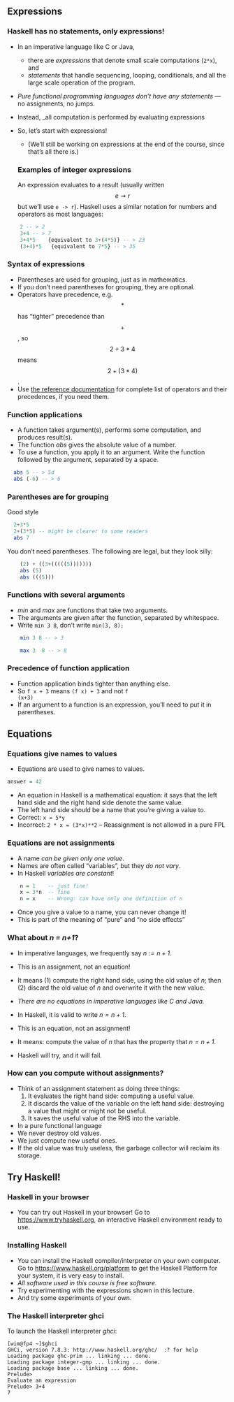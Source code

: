 ## Expressions

### Haskell has no statements, only expressions!

* In an imperative language like C or Java,
  - there are _expressions_ that denote small scale computations (<code>2*x</code>), and
  - _statements_ that handle sequencing, looping, conditionals, and all the large scale operation of the program.
* _Pure functional programming languages don’t have any statements_ — no assignments, no jumps.
* Instead, _all computation is performed by evaluating expressions
* So, let’s start with expressions!
  - (We’ll still be working on expressions at the end of the course, since that’s all there is.)

  ### Examples of integer expressions

  An expression evaluates to a result (usually written $$e \rightsquigarrow r$$ but we’ll use `e -> r`). Haskell uses a similar notation for numbers and operators as most languages:

~~~haskell
    2 -- > 2
    3+4 -- > 7
    3+4*5    {equivalent to 3+(4*5)} -- > 23
    (3+4)*5   {equivalent to 7*5} -- > 35 
~~~

### Syntax of expressions

- Parentheses are used for grouping, just as in mathematics.
- If you don’t need parentheses for grouping, they are optional.
- Operators have precedence, e.g. $$ * $$ has “tighter” precedence than $$ + $$, so $$2 + 3 * 4$$ means $$2 + (3 * 4)$$.
- Use [the reference documentation](https://www.haskell.org/onlinereport/exps.html) for complete list of operators and their precedences, if you need them.

### Function applications

-   A function takes argument(s), performs some computation, and produces result(s).  
-   The function _abs_ gives the absolute value of a number.  
-   To use a function, you apply it to an argument. Write the function followed by the argument, separated by a space.  

~~~haskell
  abs 5 -- > 5d
  abs (-6) -- > 6 
~~~

### Parentheses are for grouping

Good style

~~~haskell
  2+3*5
  2+(3*5) -- might be clearer to some readers
  abs 7 
~~~

You don’t need parentheses. The following are legal, but they look silly:

~~~haskell
    (2) + ((3+(((((5)))))))
    abs (5)
    abs (((5))) 
~~~

### Functions with several arguments

-   _min_ and _max_ are functions that take two arguments.  
-   The arguments are given after the function, separated by whitespace.  
-   Write `min 3 8`, don’t write `min(3, 8);`

~~~haskell
    min 3 8 -- > 3

    max 3  8 -- > 8 
~~~

### Precedence of function application

-   Function application binds tighter than anything else.  
-   So <code>f x + 3</code> means <code>(f x) + 3</code> and not <code>f (x+3)</code>  
-   If an argument to a function is an expression, you’ll need to put it in parentheses.  
 
## Equations

### Equations give names to values

-   Equations are used to give names to values.  

~~~haskell
answer = 42 
~~~

-   An equation in Haskell is a mathematical equation: it says that the left hand side and the right hand side denote the same value.  
-   The left hand side should be a name that you’re giving a value to.
-   Correct: `x = 5*y`
-   Incorrect: `2 * x = (3*x)**2` – Reassignment is not allowed in a pure FPL  


### Equations are not assignments

-   A name _can be given only one value_.  
-   Names are often called “variables”, but they _do not vary_.  
-   In Haskell _variables are constant_!  

~~~haskell
    n = 1    -- just fine!
    x = 3*n  -- fine
    n = x    -- Wrong: can have only one definition of n 
~~~
 
-   Once you give a value to a name, you can never change it!  
-   This is part of the meaning of “pure” and “no side effects”  
 
### What about _n = n+1_?

-   In imperative languages, we frequently say _n := n + 1_</span>.
-   This is an assignment, not an equation!  
-   It means (1) compute the right hand side, using the old value of _n_; then (2) discard the old value of _n_ and overwrite it with the new value.  
-   _There are no equations in imperative languages like C and Java._  

-   In Haskell, it is valid to write _n = n + 1_.
   -   This is an equation, not an assignment!  
-   It means: compute the value of _n_ that has the property that _n = n + 1_.  
-   Haskell will try, and it will fail.  

 
### How can you compute without assignments?

-   Think of an assignment statement as doing three things:
    1.   It evaluates the right hand side: computing a useful value.  
    2.   It discards the value of the variable on the left hand side: destroying a value that might or might not be useful.  
    3.   It saves the useful value of the RHS into the variable.  
-   In a pure functional language
   -   We never destroy old values.  
-   We just compute new useful ones.  
-   If the old value was truly useless, the garbage collector will reclaim its storage.  
 
## Try Haskell!

### Haskell in your browser
   -   You can try out Haskell in your browser! Go to <a href="https://www.tryhaskell.org">https://www.tryhaskell.org</a>, an interactive Haskell environment ready to use.  
 
### Installing Haskell
   
-   You can install the Haskell compiler/interpreter on your own computer. Go to <a href="https://www.haskell.org/platform">https://www.haskell.org/platform</a> to get the Haskell Platform for your system, it is very easy to install.  
-   _All software used in this course is free software._  
-   Try experimenting with the expressions shown in this lecture.  
-   And try some experiments of your own.  
 



### The Haskell interpreter ghci
To launch the Haskell interpreter _ghci_:

    [wim@fp4 ~]$ghci
    GHCi, version 7.8.3: http://www.haskell.org/ghc/  :? for help
    Loading package ghc-prim ... linking ... done.
    Loading package integer-gmp ... linking ... done.
    Loading package base ... linking ... done.
    Prelude>  
    Evaluate an expression
    Prelude> 3+4
    7 


